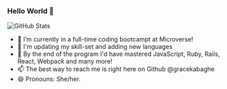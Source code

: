 ### Hello World 👋


![GitHub Stats](https://github-readme-stats.vercel.app/api?username=gracekabaghe&theme=radical)

- 🔭 I’m currently in a full-time coding bootcampt at Microverse!
- 🌱 I'm updating my skill-set and adding new languages
- 👯 By the end of the program I'd have mastered JavaScript, Ruby, Rails, React, Webpack and many more!
- 📫 The best way to reach me is right here on Github @gracekabaghe
- 😄 Pronouns: She/her.
